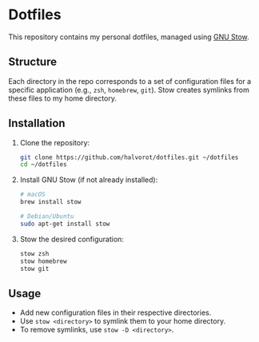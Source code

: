 # Dotfiles

This repository contains my personal dotfiles, managed using [GNU Stow](https://www.gnu.org/software/stow/).

## Structure

Each directory in the repo corresponds to a set of configuration files for a specific application (e.g., `zsh`, `homebrew`, `git`). Stow creates symlinks from these files to my home directory.

## Installation

1. Clone the repository:

    ```sh
    git clone https://github.com/halvorot/dotfiles.git ~/dotfiles
    cd ~/dotfiles
    ```

2. Install GNU Stow (if not already installed):

    ```sh
    # macOS
    brew install stow

    # Debian/Ubuntu
    sudo apt-get install stow
    ```

3. Stow the desired configuration:

    ```sh
    stow zsh
    stow homebrew
    stow git
    ```

## Usage

- Add new configuration files in their respective directories.
- Use `stow <directory>` to symlink them to your home directory.
- To remove symlinks, use `stow -D <directory>`.
